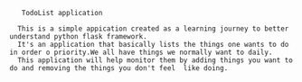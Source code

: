        TodoList application

      This is a simple appication created as a learning journey to better understand python flask framework.
      It's an application that basically lists the things one wants to do in order o priority.We all have things we normally want to daily.
      This application will help monitor them by adding things you want to do and removing the things you don't feel  like doing.
